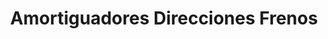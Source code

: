 ---
title: "Amortiguadores Direcciones Frenos"
url: /barrios-unidos/amortiguadores-direcciones-frenos/
shop: Autowerkstatt
---